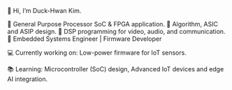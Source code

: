 👋 Hi, I’m Duck-Hwan Kim.

🔧 General Purpose Processor SoC & FPGA application.
🔧 Algorithm, ASIC and ASIP design.
🔧 DSP programming for video, audio, and communication. 
🔧 Embedded Systems Engineer | Firmware Developer

💻 Currently working on: Low-power firmware for IoT sensors. 

📚 Learning: Microcontroller (SoC) design, Advanced IoT devices and edge AI integration. 

<!--
**duck-hwan/duck-hwan** is a ✨ _special_ ✨ repository because its `README.md` (this file) appears on your GitHub profile.

Here are some ideas to get you started:

- 🔭 I’m currently working on ...
- 🌱 I’m currently learning ...
- 👯 I’m looking to collaborate on ...
- 🤔 I’m looking for help with ...
- 💬 Ask me about ...
- 📫 How to reach me: ...
- 😄 Pronouns: ...
- ⚡ Fun fact: ...
-->
